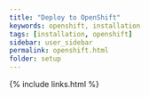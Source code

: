 ```yaml
---
title: "Deploy to OpenShift"
keywords: openshift, installation
tags: [installation, openshift]
sidebar: user_sidebar
permalink: openshift.html
folder: setup
---
```


{% include links.html %}
